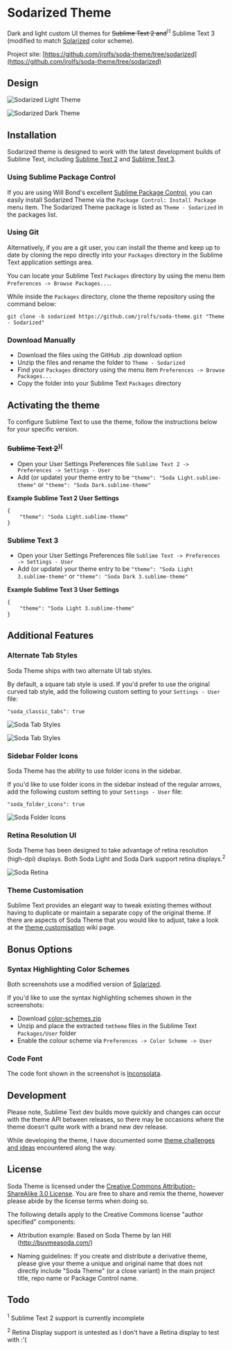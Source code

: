 # Sodarized Theme

Dark and light custom UI themes for ~~Sublime Text 2 and~~<sup>)1</sup> Sublime Text 3 (modified to match [Solarized](http://ethanschoonover.com/solarized) color scheme).

Project site: [https://github.com/jrolfs/soda-theme/tree/sodarized](https://github.com/jrolfs/soda-theme/tree/sodarized)

## Design

![Sodarized Light Theme](http://i.imgur.com/63YdQbp.png)

![Sodarized Dark Theme](http://i.imgur.com/fGDj7TL.png)

## Installation

Sodarized theme is designed to work with the latest development builds of Sublime Text, including [Sublime Text 2](http://www.sublimetext.com/dev) and [Sublime Text 3](http://www.sublimetext.com/3dev).

### Using Sublime Package Control

If you are using Will Bond's excellent [Sublime Package Control](http://wbond.net/sublime_packages/package_control), you can easily install Sodarized Theme via the `Package Control: Install Package` menu item. The Sodarized Theme package is listed as `Theme - Sodarized` in the packages list.

### Using Git

Alternatively, if you are a git user, you can install the theme and keep up to date by cloning the repo directly into your `Packages` directory in the Sublime Text application settings area.

You can locate your Sublime Text `Packages` directory by using the menu item `Preferences -> Browse Packages...`.

While inside the `Packages` directory, clone the theme repository using the command below:

    git clone -b sodarized https://github.com/jrolfs/soda-theme.git "Theme - Sodarized"

### Download Manually

* Download the files using the GitHub .zip download option
* Unzip the files and rename the folder to `Theme - Sodarized`
* Find your `Packages` directory using the menu item  `Preferences -> Browse Packages...`
* Copy the folder into your Sublime Text `Packages` directory

## Activating the theme

To configure Sublime Text to use the theme, follow the instructions below for your specific version.

### ~~Sublime Text 2~~<sup>)(</sup>

* Open your User Settings Preferences file `Sublime Text 2 -> Preferences -> Settings - User`
* Add (or update) your theme entry to be `"theme": "Soda Light.sublime-theme"` or `"theme": "Soda Dark.sublime-theme"`

**Example Sublime Text 2 User Settings**

    {
        "theme": "Soda Light.sublime-theme"
    }

### Sublime Text 3

* Open your User Settings Preferences file `Sublime Text -> Preferences -> Settings - User`
* Add (or update) your theme entry to be `"theme": "Soda Light 3.sublime-theme"` or `"theme": "Soda Dark 3.sublime-theme"`

**Example Sublime Text 3 User Settings**

    {
        "theme": "Soda Light 3.sublime-theme"
    }

## Additional Features

### Alternate Tab Styles

Soda Theme ships with two alternate UI tab styles.

By default, a square tab style is used. If you'd prefer to use the original curved tab style, add the following custom setting to your `Settings - User` file:

    "soda_classic_tabs": true

![Soda Tab Styles](http://i.imgur.com/k4kCl51.png)

![Soda Tab Styles](http://i.imgur.com/it5DyH1.png)

### Sidebar Folder Icons

Soda Theme has the ability to use folder icons in the sidebar.

If you'd like to use folder icons in the sidebar instead of the regular arrows, add the following custom setting to your `Settings - User` file:

    "soda_folder_icons": true

![Soda Folder Icons](http://i.imgur.com/3yg2l8I.png)

### Retina Resolution UI

Soda Theme has been designed to take advantage of retina resolution (high-dpi) displays. Both Soda Light and Soda Dark support retina displays.<sup>2</sup>

![Soda Retina](http://buymeasoda.github.com/soda-theme/images/features/soda-retina.png)

### Theme Customisation

Sublime Text provides an elegant way to tweak existing themes without having to duplicate or maintain a separate copy of the original theme. If there are aspects of Soda Theme that you would like to adjust, take a look at the [theme customisation](https://github.com/buymeasoda/soda-theme/wiki/Theme-customisation) wiki page.

## Bonus Options

### Syntax Highlighting Color Schemes

Both screenshots use a modified version of [Solarized](https://github.com/jrolfs/Solarized).

If you'd like to use the syntax highlighting schemes shown in the screenshots:

* Download [color-schemes.zip](http://d.pr/f/zGyo)
* Unzip and place the extracted `tmtheme` files in the Sublime Text `Packages/User` folder
* Enable the colour scheme via `Preferences -> Color Scheme -> User`

### Code Font

The code font shown in the screenshot is [Inconsolata](http://levien.com/type/myfonts/inconsolata.html).

## Development

Please note, Sublime Text dev builds move quickly and changes can occur with the theme API between releases, so there may be occasions where the theme doesn't quite work with a brand new dev release.

While developing the theme, I have documented some [theme challenges and ideas](https://github.com/buymeasoda/soda-theme/wiki/Theme-challenges-and-ideas) encountered along the way.

## License

Soda Theme is licensed under the [Creative Commons Attribution-ShareAlike 3.0 License](http://creativecommons.org/licenses/by-sa/3.0/). You are free to share and remix the theme, however please abide by the license terms when doing so. 

The following details apply to the Creative Commons license "author specified" components:

* Attribution example: Based on Soda Theme by Ian Hill (http://buymeasoda.com/)

* Naming guidelines: If you create and distribute a derivative theme, please give your theme a unique and original name that does not directly include "Soda Theme" (or a close variant) in the main project title, repo name or Package Control name.


## Todo

<sup>1</sup> Sublime Text 2 support is currently incomplete

<sup>2</sup> Retina Display support is untested as I don't have a Retina display to test with :'(